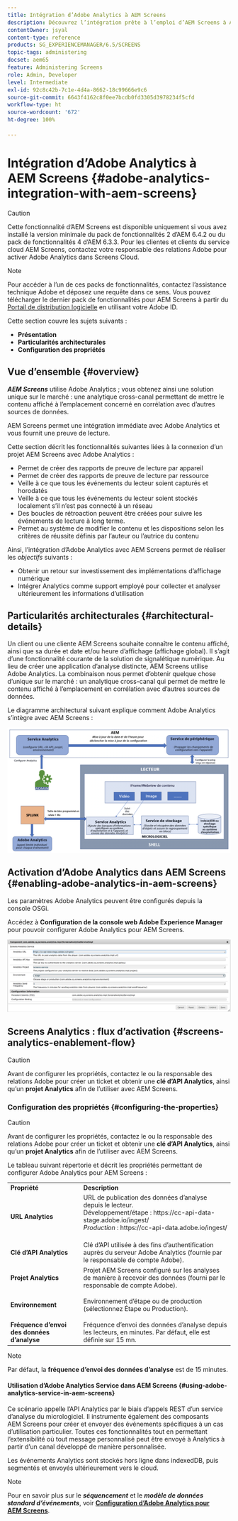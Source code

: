 ```yaml
---
title: Intégration d’Adobe Analytics à AEM Screens
description: Découvrez l’intégration prête à l’emploi d’AEM Screens à Adobe Analytics et obtenez une preuve de lecture.
contentOwner: jsyal
content-type: reference
products: SG_EXPERIENCEMANAGER/6.5/SCREENS
topic-tags: administering
docset: aem65
feature: Administering Screens
role: Admin, Developer
level: Intermediate
exl-id: 92c8c42b-7c1e-4d4a-8662-18c99666e9c6
source-git-commit: 6643f4162c8f0ee7bcdb0fd3305d3978234f5cfd
workflow-type: ht
source-wordcount: '672'
ht-degree: 100%

---
```


# Intégration d’Adobe Analytics à AEM Screens {#adobe-analytics-integration-with-aem-screens}

>[!CAUTION]
>
>Cette fonctionnalité d’AEM Screens est disponible uniquement si vous avez installé la version minimale du pack de fonctionnalités 2 d’AEM 6.4.2 ou du pack de fonctionnalités 4 d’AEM 6.3.3. Pour les clientes et clients du service cloud AEM Screens, contactez votre responsable des relations Adobe pour activer Adobe Analytics dans Screens Cloud.

>[!NOTE]
>
>Pour accéder à l’un de ces packs de fonctionnalités, contactez l’assistance technique Adobe et déposez une requête dans ce sens. Vous pouvez télécharger le dernier pack de fonctionnalités pour AEM Screens à partir du [Portail de distribution logicielle](https://experience.adobe.com/#/downloads/content/software-distribution/fr/aem.html) en utilisant votre Adobe ID.

Cette section couvre les sujets suivants :

* **Présentation**
* **Particularités architecturales**
* **Configuration des propriétés**

## Vue d’ensemble {#overview}

***AEM Screens*** utilise Adobe Analytics ; vous obtenez ainsi une solution unique sur le marché : une analytique cross-canal permettant de mettre le contenu affiché à l’emplacement concerné en corrélation avec d’autres sources de données.

AEM Screens permet une intégration immédiate avec Adobe Analytics et vous fournit une preuve de lecture.

Cette section décrit les fonctionnalités suivantes liées à la connexion d’un projet AEM Screens avec Adobe Analytics :

* Permet de créer des rapports de preuve de lecture par appareil
* Permet de créer des rapports de preuve de lecture par ressource
* Veille à ce que tous les événements du lecteur soient capturés et horodatés
* Veille à ce que tous les événements du lecteur soient stockés localement s’il n’est pas connecté à un réseau
* Des boucles de rétroaction peuvent être créées pour suivre les événements de lecture à long terme.
* Permet au système de modifier le contenu et les dispositions selon les critères de réussite définis par l’auteur ou l’autrice du contenu

Ainsi, l’intégration d’Adobe Analytics avec AEM Screens permet de réaliser les *objectifs* suivants :

* Obtenir un retour sur investissement des implémentations d’affichage numérique
* Intégrer Analytics comme support employé pour collecter et analyser ultérieurement les informations d’utilisation

## Particularités architecturales {#architectural-details}

Un client ou une cliente AEM Screens souhaite connaître le contenu affiché, ainsi que sa durée et date et/ou heure d’affichage (affichage global). Il s’agit d’une fonctionnalité courante de la solution de signalétique numérique. Au lieu de créer une application d’analyse distincte, AEM Screens utilise Adobe Analytics. La combinaison nous permet d’obtenir quelque chose d’unique sur le marché : un analytique cross-canal qui permet de mettre le contenu affiché à l’emplacement en corrélation avec d’autres sources de données.

Le diagramme architectural suivant explique comment Adobe Analytics s’intègre avec AEM Screens :

![screen_shot_2018-09-12at85611am](assets/screen_shot_2018-09-12at85611am.png)

## Activation d’Adobe Analytics dans AEM Screens {#enabling-adobe-analytics-in-aem-screens}

Les paramètres Adobe Analytics peuvent être configurés depuis la console OSGi.

Accédez à **Configuration de la console web Adobe Experience Manager** pour pouvoir configurer Adobe Analytics pour AEM Screens.

![screen_shot_2018-09-04at25550pm](assets/screen_shot_2018-09-04at25550pm.png)

## Screens Analytics : flux d’activation {#screens-analytics-enablement-flow}

>[!CAUTION]
>
>Avant de configurer les propriétés, contactez le ou la responsable des relations Adobe pour créer un ticket et obtenir une **clé d’API Analytics**, ainsi qu’un **projet Analytics** afin de l’utiliser avec AEM Screens.

### Configuration des propriétés {#configuring-the-properties}

>[!CAUTION]
>
>Avant de configurer les propriétés, contactez le ou la responsable des relations Adobe pour créer un ticket et obtenir une **clé d’API Analytics**, ainsi qu’un **projet Analytics** afin de l’utiliser avec AEM Screens.

Le tableau suivant répertorie et décrit les propriétés permettant de configurer Adobe Analytics pour AEM Screens :

<table>
 <tbody>
  <tr>
   <td><strong>Propriété</strong></td>
   <td><strong>Description</strong></td>
  </tr>
  <tr>
   <td><strong>URL Analytics</strong></td>
   <td>URL de publication des données d’analyse depuis le lecteur. <br>
   Développement/étape</em> : https://cc-api-data-stage.adobe.io/ingest/<br /> <em>Production</em> : https://cc-api-data.adobe.io/ingest/<br /> <br /></td>
  </tr>
  <tr>
   <td><strong>Clé d’API Analytics</strong></td>
   <td>Clé d’API utilisée à des fins d’authentification auprès du serveur Adobe Analytics (fournie par le responsable de compte Adobe).</td>
  </tr>
  <tr>
   <td><strong>Projet Analytics</strong></td>
   <td>Projet AEM Screens configuré sur les analyses de manière à recevoir des données (fourni par le responsable de compte Adobe).</td>
  </tr>
  <tr>
   <td><strong>Environnement</strong></td>
   <td><p>Environnement d’étape ou de production (sélectionnez Étape ou Production).</p></td>
  </tr>
  <tr>
   <td><strong>Fréquence d’envoi des données d’analyse</strong></td>
   <td>Fréquence d’envoi des données d’analyse depuis les lecteurs, en minutes. Par défaut, elle est définie sur 15 mn.</td>
  </tr>
 </tbody>
</table>

>[!NOTE]
>
>Par défaut, la **fréquence d’envoi des données d’analyse** est de 15 minutes.

#### Utilisation d’Adobe Analytics Service dans AEM Screens {#using-adobe-analytics-service-in-aem-screens}

Ce scénario appelle l’API Analytics par le biais d’appels REST d’un service d’analyse du micrologiciel. Il instrumente également des composants AEM Screens pour créer et envoyer des événements spécifiques à un cas d’utilisation particulier. Toutes ces fonctionnalités tout en permettant l’extensibilité où tout message personnalisé peut être envoyé à Analytics à partir d’un canal développé de manière personnalisée.

Les événements Analytics sont stockés hors ligne dans indexedDB, puis segmentés et envoyés ultérieurement vers le cloud.

>[!NOTE]
>
>Pour en savoir plus sur le ***séquencement*** et le ***modèle de données standard d’événements***, voir **[Configuration d’Adobe Analytics pour AEM Screens](configuring-adobe-analytics-aem-screens.md)**.
